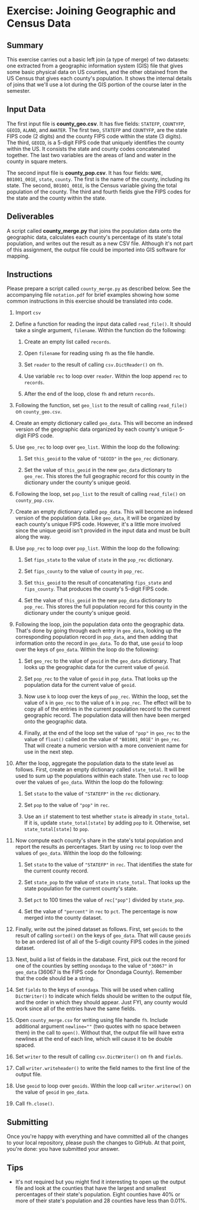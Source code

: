 # Exercise: Joining Geographic and Census Data

## Summary

This exercise carries out a basic left join (a type of merge) of two datasets: one extracted from a geographic information system (GIS) file that gives some basic physical data on US counties, and the other obtained from the US Census that gives each county's population. It shows the internal details of joins that we'll use a lot during the GIS portion of the course later in the semester.

## Input Data

The first input file is **county_geo.csv**. It has five fields: `STATEFP`, `COUNTYFP`, `GEOID`, `ALAND`, and `AWATER`. The first two, `STATEFP` and `COUNTYFP`, are the state FIPS code (2 digits) and the county FIPS code within the state (3 digits). The third, `GEOID`, is a 5-digit FIPS code that uniquely identifies the county within the US. It consists the state and county codes concatenated together. The last two variables are the areas of land and water in the county in square meters.

The second input file is **county_pop.csv**. It has four fields: `NAME`, `B01001_001E`, `state`, `county`. The first is the name of the county, including its state. The second, `B01001_001E`, is the Census variable giving the total population of the county. The third and fourth fields give the FIPS codes for the state and the county within the state.

## Deliverables

A script called **county_merge.py** that joins the population data onto the geographic data, calculates each county's percentage of its state's total population, and writes out the result as a new CSV file. Although it's not part of this assignment, the output file could be imported into GIS software for mapping.

## Instructions

Please prepare a script called `county_merge.py` as described below. See the accompanying file `notation.pdf` for brief examples showing how some common instructions in this exercise should be translated into code.

1. Import `csv`

1. Define a function for reading the input data called `read_file()`. It should take a single argument, `filename`. Within the function do the following:

   1. Create an empty list called `records`.

   1. Open `filename` for reading using `fh` as the file handle.

   1. Set `reader` to the result of calling `csv.DictReader()` on `fh`.

   1. Use variable `rec` to loop over `reader`. Within the loop append `rec` to `records`.

   1. After the end of the loop, close `fh` and return `records`.

1. Following the function, set `geo_list` to the result of calling `read_file()` on `county_geo.csv`.

1. Create an empty dictionary called `geo_data`. This will become an indexed version of the geographic data organized by each county's unique 5-digit FIPS code.

1. Use `geo_rec` to loop over `geo_list`. Within the loop do the following:

   1. Set `this_geoid` to the value of `"GEOID"` in the `geo_rec` dictionary.

   1. Set the value of `this_geoid` in the new `geo_data` dictionary to `geo_rec`. This stores the full geographic record for this county in the dictionary under the county's unique geoid.

1. Following the loop, set `pop_list` to the result of calling `read_file()` on `county_pop.csv`.

1. Create an empty dictionary called `pop_data`. This will become an indexed version of the population data. Like `geo_data`, it will be organized by each county's unique FIPS code. However, it's a little more involved since the unique geoid isn't provided in the input data and must be built along the way.

1. Use `pop_rec` to loop over `pop_list`. Within the loop do the following:

   1. Set `fips_state` to the value of `state` in the `pop_rec` dictionary.

   1. Set `fips_county` to the value of `county` in `pop_rec`.

   1. Set `this_geoid` to the result of concatenating `fips_state` and `fips_county`. That produces the county's 5-digit FIPS code.

   1. Set the value of `this_geoid` in the new `pop_data` dictionary to `pop_rec`. This stores the full population record for this county in the dictionary under the county's unique geoid.

1. Following the loop, join the population data onto the geographic data. That's done by going through each entry in `geo_data`, looking up the corresponding population record in `pop_data`, and then adding that information onto the record in `geo_data`. To do that, use `geoid` to loop over the keys of `geo_data`. Within the loop do the following:

   1. Set `geo_rec` to the value of `geoid` in the `geo_data` dictionary. That looks up the geographic data for the current value of `geoid`.

   1. Set `pop_rec` to the value of `geoid` in `pop_data`. That looks up the population data for the current value of `geoid`.

   1. Now use `k` to loop over the keys of `pop_rec`. Within the loop, set the value of `k` in `geo_rec` to the value of `k` in `pop_rec`. The effect will be to copy all of the entries in the current population record to the current geographic record. The population data will then have been merged onto the geographic data.

   1. Finally, at the end of the loop set the value of `"pop"` in `geo_rec` to the value of `float()` called on the value of `"B01001_001E"` in `geo_rec`. That will create a numeric version with a more convenient name for use in the next step.

1. After the loop, aggregate the population data to the state level as follows. First, create an empty dictionary called `state_total`. It will be used to sum up the populations within each state. Then use `rec` to loop over the values of `geo_data`. Within the loop do the following:

    1. Set `state` to the value of `"STATEFP"` in the `rec` dictionary.

    1. Set `pop` to the value of `"pop"` in `rec`.

    1. Use an `if` statement to test whether `state` is already in `state_total`. If it is, update `state_total[state]` by adding `pop` to it. Otherwise, set `state_total[state]` to `pop`.

1. Now compute each county's share in the state's total population and report the results as percentages. Start by using `rec` to loop over the values of `geo_data`. Within the loop do the following:

    1. Set `state` to the value of `"STATEFP"` in `rec`. That identifies the state for the current county record.

    1. Set `state_pop` to the value of `state` in `state_total`. That looks up the state population for the current county's state.

    1. Set `pct` to 100 times the value of `rec["pop"]` divided by `state_pop`.

    1. Set the value of `"percent"` in `rec` to `pct`. The percentage is now merged into the county dataset.

1. Finally, write out the joined dataset as follows. First, set `geoids` to the result of calling `sorted()` on the keys of `geo_data`. That will cause `geoids` to be an ordered list of all of the 5-digit county FIPS codes in the joined dataset.

1. Next, build a list of fields in the database. First, pick out the record for one of the counties by setting `onondaga` to the value of `"36067"` in `geo_data` (36067 is the FIPS code for Onondaga County). Remember that the code should be a string. 

1. Set `fields` to the keys of `onondaga`. This will be used when calling `DictWriter()` to indicate which fields should be written to the output file, and the order in which they should appear. Just FYI, any county would work since all of the entries have the same fields.

1. Open `county_merge.csv` for writing using file handle `fh`. Include additional argument `newline=""` (two quotes with no space between them) in the call to `open()`. Without that, the output file will have extra newlines at the end of each line, which will cause it to be double spaced.

1. Set `writer` to the result of calling `csv.DictWriter()` on `fh` and `fields`.

1. Call `writer.writeheader()` to write the field names to the first line of the output file.

1. Use `geoid` to loop over `geoids`. Within the loop call `writer.writerow()` on the value of `geoid` in `geo_data`.

1. Call `fh.close()`.

## Submitting

Once you're happy with everything and have committed all of the changes to your local repository, please push the changes to GitHub. At that point, you're done: you have submitted your answer.

## Tips

+ It's not required but you might find it interesting to open up the output file and look at the counties that have the largest and smallest percentages of their state's population. Eight counties have 40% or more of their state's population and 28 counties have less than 0.01%.
